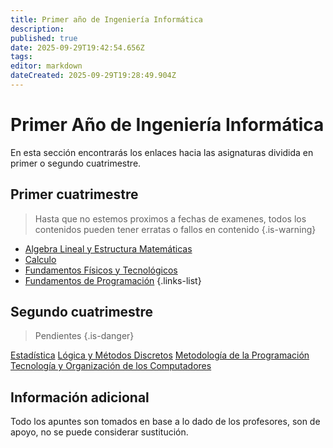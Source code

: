 ```yaml
---
title: Primer año de Ingeniería Informática
description: 
published: true
date: 2025-09-29T19:42:54.656Z
tags: 
editor: markdown
dateCreated: 2025-09-29T19:28:49.904Z
---
```


# Primer Año de Ingeniería Informática
En esta sección encontrarás los enlaces hacia las asignaturas dividida en primer o segundo cuatrimestre.

## Primer cuatrimestre
> Hasta que no estemos proximos a fechas de examenes, todos los contenidos pueden tener erratas o fallos en contenido
{.is-warning}

- [Algebra Lineal y Estructura Matemáticas](alem)
- [Calculo](ca)
- [Fundamentos Físicos y Tecnológicos](fft)
- [Fundamentos de Programación](fp)
  {.links-list}
## Segundo cuatrimestre
> Pendientes
{.is-danger}

[Estadística](es)
[Lógica y Métodos Discretos](lmd)
[Metodología de la Programación](mp)
[Tecnología y Organización de los Computadores](toc)

## Información adicional
Todo los apuntes son tomados en base a lo dado de los profesores, son de apoyo, no se puede considerar sustitución.